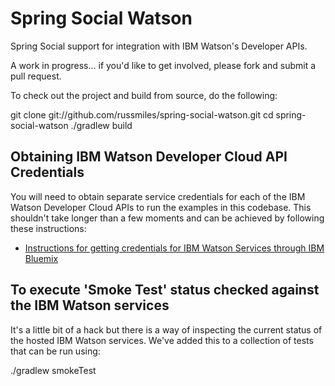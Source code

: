 # Spring Social Watson

Spring Social support for integration with IBM Watson's Developer APIs.

A work in progress... if you'd like to get involved, please fork and submit a pull request.

To check out the project and build from source, do the following:

 git clone git://github.com/russmiles/spring-social-watson.git
 cd spring-social-watson
 ./gradlew build
 
## Obtaining IBM Watson Developer Cloud API Credentials
 
You will need to obtain separate service credentials for each of the IBM Watson Developer Cloud APIs to run the examples in this codebase. This shouldn't take longer than a few moments and can be achieved by following these instructions:
 
* [Instructions for getting credentials for IBM Watson Services through IBM Bluemix](https://www.ibm.com/smarterplanet/us/en/ibmwatson/developercloud/doc/getting_started/gs-credentials.shtml)

## To execute 'Smoke Test' status checked against the IBM Watson services

It's a little bit of a hack but there is a way of inspecting the current status of the hosted IBM Watson services. We've added this to a collection of tests that can be run using:

 ./gradlew smokeTest
 
 


